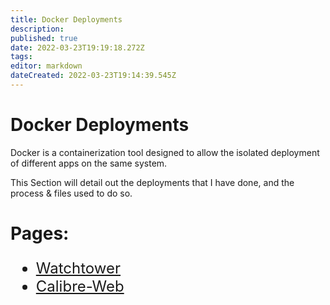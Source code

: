 ```yaml
---
title: Docker Deployments
description: 
published: true
date: 2022-03-23T19:19:18.272Z
tags: 
editor: markdown
dateCreated: 2022-03-23T19:14:39.545Z
---
```


# Docker Deployments
Docker is a containerization tool designed to allow the isolated deployment of different apps on the same system.

This Section will detail out the deployments that I have done, and the process & files used to do so.

# Pages:

 <font size="5"> 
 
 - [Watchtower](/Docker/Deployments/Watchtower)
 - [Calibre-Web](/Docker/Deployments/Calibre-Web)